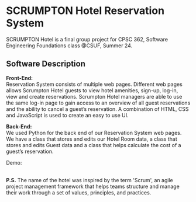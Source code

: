 # SCRUMPTON Hotel Reservation System

SCRUMPTON Hotel is a final group project for CPSC 362, Software Engineering Foundations class @CSUF, Summer 24.<br> 




## Software Description

<b> Front-End: </b> <br>
Reservation System consists of multiple web pages. Different web pages allows Scrumpton Hotel guests to view hotel amenities, sign-up, log-in, view and create reservations. Scrumpton Hotel managers are able to use the same log-in page to gain access to an overview of all guest reservations and the ability  to cancel a guest’s reservation. A combination of HTML, CSS and JavaScript is used to create an easy to use UI.

<b> Back-End: </b> <br>
We used Python for the back end of our Reservation System web pages. We have a class that stores and edits our Hotel Room data, a class that stores and edits Guest data and a class that helps calculate the cost of a guest’s reservation.


Demo:





<br><b>P.S.</b> The name of the hotel was inspired by the term 'Scrum', an agile project management framework that helps teams structure and manage their work through a set of values, principles, and practices. 
